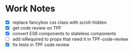 # Work Notes
- [x] replace fancybox css class with scroll-hidden
- [x] get code review on TPF
- [x] convert ES6 components to stateless components
- [ ] add isRequired to props that need it in TPF-code-review
- [x] fix tests in TPF code review
